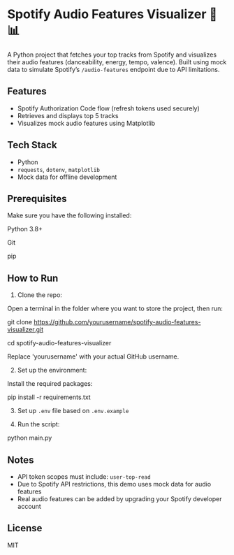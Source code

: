 # Spotify Audio Features Visualizer 🎵📊

A Python project that fetches your top tracks from Spotify and visualizes their audio features (danceability, energy, tempo, valence). Built using mock data to simulate Spotify’s `/audio-features` endpoint due to API limitations.

## Features
- Spotify Authorization Code flow (refresh tokens used securely)
- Retrieves and displays top 5 tracks
- Visualizes mock audio features using Matplotlib

## Tech Stack
- Python
- `requests`, `dotenv`, `matplotlib`
- Mock data for offline development

## Prerequisites
Make sure you have the following installed:

Python 3.8+

Git

pip

## How to Run
1. Clone the repo:

Open a terminal in the folder where you want to store the project, then run:

git clone https://github.com/yourusername/spotify-audio-features-visualizer.git

cd spotify-audio-features-visualizer

Replace 'yourusername' with your actual GitHub username.

2. Set up the environment:

Install the required packages:

pip install -r requirements.txt

3. Set up `.env` file based on `.env.example`
   
4. Run the script:

   
python main.py

## Notes
- API token scopes must include: `user-top-read`
- Due to Spotify API restrictions, this demo uses mock data for audio features
- Real audio features can be added by upgrading your Spotify developer account

## License
MIT
